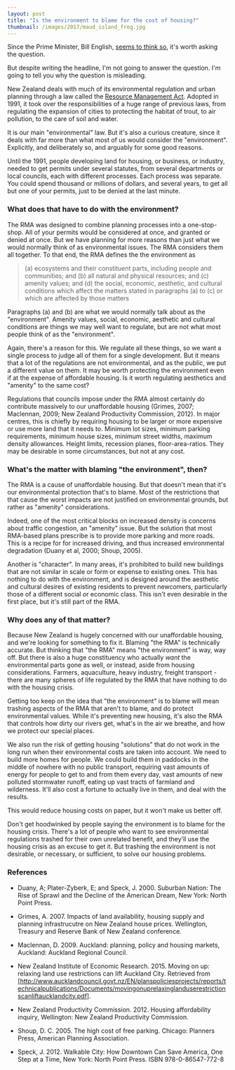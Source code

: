 ```yaml
---
layout: post
title: "Is the environment to blame for the cost of housing?"
thumbnail: /images/2017/maud_island_frog.jpg
---
```


Since the Prime Minister, Bill English, [seems to think so](http://www.nzherald.co.nz/politics/news/article.cfm?c_id=280&objectid=11807509#pq=X7Exzj), it's worth asking the question.

But despite writing the headline, I'm not going to answer the question. I'm going to tell you why the question is misleading.

New Zealand deals with much of its environmental regulation and urban planning through a law called the [Resource Management Act](http://www.mfe.govt.nz/rma). Adopted in 1991, it took over the responsibilities of a huge range of previous laws, from regulating the expansion of cities to protecting the habitat of trout, to air pollution, to the care of soil and water.

It is our main "environmental" law. But it's also a curious creature, since it deals with far more than what most of us would consider the "environment". Explicitly, and deliberately so, and arguably for some good reasons. 

Until the 1991, people developing land for housing, or business, or industry, needed to get permits under several statutes, from several departments or local councils, each with different processes. Each process was separate. You could spend thousand or millions of dollars, and several years, to get all but one of your permits, just to be denied at the last minute.

### What does that have to do with the environment?

The RMA was designed to combine planning processes into a one-stop-shop. All of your permits would be considered at once, and granted or denied at once. But we have planning for more reasons than just what we would normally think of as environmental issues. The RMA considers them all together. To that end, the RMA defines the the environment as

> (a) ecosystems and their constituent parts, including people and communities; and
> (b) all natural and physical resources; and
> (c) amenity values; and
> (d) the social, economic, aesthetic, and cultural conditions which affect the matters stated in paragraphs (a) to (c) or which are affected by those matters

Paragraphs (a) and (b) are what we would normally talk about as the "environment". Amenity values, social, economic, aesthetic and cultural conditions are things we may well want to regulate, but are not what most people think of as the "environment".

Again, there's a reason for this. We regulate all these things, so we want a single process to judge all of them for a single development. But it means that a lot of the regulations are not environmental, and as the public, we put a different value on them. It may be worth protecting the environment even if at the expense of affordable housing. Is it worth regulating aesthetics and "amenity" to the same cost?

Regulations that councils impose under the RMA almost certainly do contribute massively to our unaffordable housing (Grimes, 2007; Maclennan, 2009; New Zealand Productivity Commission, 2012). In major centres, this is chiefly by requiring housing to be larger or more expensive or use more land that it needs to. Minimum lot sizes, minimum parking requirements, minimum house sizes, minimum street widths, maximum density allowances. Height limits, recession planes, floor-area-ratios. They may be desirable in some circumstances, but not at any cost.

### What's the matter with blaming "the environment", then?

The RMA is a cause of unaffordable housing. But that doesn't mean that it's our environmental protection that's to blame. Most of the restrictions that that cause the worst impacts are not justified on environmental grounds, but rather as "amenity" considerations. 

Indeed, one of the most critical blocks on increased density is concerns about traffic congestion, an "amenity" issue. But the solution that most RMA-based plans prescribe is to provide more parking and more roads. This is a recipe for for increased driving, and thus increased environmental degradation (Duany et al, 2000; Shoup, 2005).

Another is "character". In many areas, it's prohibited to build new buildings that are not similar in scale or form or expense to existing ones. This has nothing to do with the environment, and is designed around the aesthetic and cultural desires of existing residents to prevent newcomers, particularly those of a different social or economic class. This isn't even desirable in the first place, but it's still part of the RMA.

### Why does any of that matter?

Because New Zealand is hugely concerned with our unaffordable housing, and we're looking for something to fix it. Blaming "the RMA" is technically accurate. But thinking that "the RMA" means "the environment" is way, way off. But there is also a huge constituency who actually _want_ the environmental parts gone as well, or instead, aside from housing considerations. Farmers, aquaculture, heavy industry, freight transport - there are many spheres of life regulated by the RMA that have nothing to do with the housing crisis.

Getting too keep on the idea that "the environment" is to blame will mean trashing aspects of the RMA that aren't to blame, and do protect environmental values. While it's preventing new housing, it's also the RMA that controls how dirty our rivers get, what's in the air we breathe, and how we protect our special places.

We also run the risk of getting housing "solutions" that do not work in the long run when their environmental costs are taken into account. We need to build more homes for people. We could build them in paddocks in the middle of nowhere with no public transport, requiring vast amounts of energy for people to get to and from them every day, vast amounts of new polluted stormwater runoff, eating up vast tracts of farmland and wilderness. It'll also cost a fortune to actually live in them, and deal with the results.

This would reduce housing costs on paper, but it won't make us better off.

Don't get hoodwinked by people saying the environment is to blame for the housing crisis. There's a lot of people who want to see environmental regulations trashed for their own unrelated benefit, and they'll use the housing crisis as an excuse to get it. But trashing the environment is not desirable, or necessary, or sufficient, to solve our housing problems.

### References

* Duany, A; Plater-Zyberk, E; and Speck, J. 2000. Suburban Nation: The Rise of Sprawl and the Decline of the American Dream, New York: North Point Press.

* Grimes, A. 2007. Impacts of land availability, housing supply and planning infrastrucutre
on New Zealand house prices. Wellington, Treasury and Reserve Bank of New
Zealand conference.

* Maclennan, D. 2009. Auckland: planning, policy and housing markets, Auckland:
Auckland Regional Council.

* New Zealand Institute of Economic Research. 2015. Moving on up: relaxing land use restrictions can lift Auckland City. Retrieved from [http://www.aucklandcouncil.govt.nz/EN/planspoliciesprojects/reports/technicalpublications/Documents/movingonuprelaxinglanduserestrictionscanliftaucklandcity.pdf].

* New Zealand Productivity Commission. 2012. Housing affordability inquiry, Wellington:
New Zealand Productivity Commission.

* Shoup, D. C. 2005. The high cost of free parking. Chicago: Planners Press, American Planning Association.

* Speck, J. 2012. Walkable City: How Downtown Can Save America, One Step at a Time, New York: North Point Press. ISBN 978-0-86547-772-8